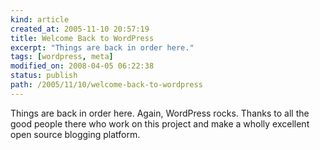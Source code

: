 ```yaml
---
kind: article
created_at: 2005-11-10 20:57:19
title: Welcome Back to WordPress
excerpt: "Things are back in order here."
tags: [wordpress, meta]
modified_on: 2008-04-05 06:22:38
status: publish 
path: /2005/11/10/welcome-back-to-wordpress
---
```


Things are back in order here. Again, WordPress rocks. Thanks to all the good people there who work on this project and make a wholly excellent open source blogging platform.